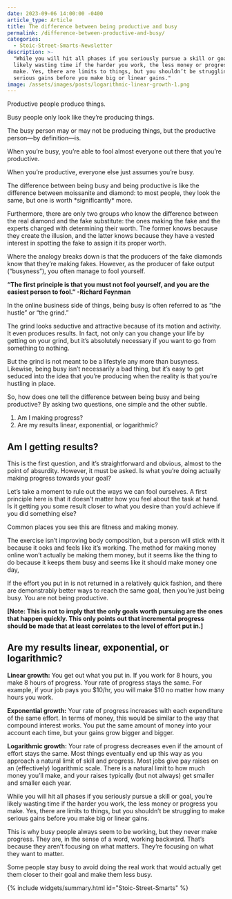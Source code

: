 ```yaml
---
date: 2023-09-06 14:00:00 -0400
article_type: Article
title: The difference between being productive and busy
permalink: /difference-between-productive-and-busy/
categories:
  - Stoic-Street-Smarts-Newsletter
description: >-
  "While you will hit all phases if you seriously pursue a skill or goal, you’re
  likely wasting time if the harder you work, the less money or progress you
  make. Yes, there are limits to things, but you shouldn’t be struggling to make
  serious gains before you make big or linear gains."
image: /assets/images/posts/logarithmic-linear-growth-1.png
---
```

Productive people produce things.

Busy people only look like they’re producing things.

The busy person may or may not be producing things, but the productive person—by definition—is.

When you’re busy, you’re able to fool almost everyone out there that you’re productive.

When you’re productive, everyone else just assumes you’re busy.

The difference between being busy and being productive is like the difference between moissanite and diamond: to most people, they look the same, but one is worth \*significantly\* more.

Furthermore, there are only two groups who know the difference between the real diamond and the fake substitute: the ones making the fake and the experts charged with determining their worth. The former knows because they create the illusion, and the latter knows because they have a vested interest in spotting the fake to assign it its proper worth.

Where the analogy breaks down is that the producers of the fake diamonds know that they’re making fakes. However, as the producer of fake output (“busyness”), you often manage to fool yourself.

**“The first principle is that you must not fool yourself, and you are the easiest person to fool.” -Richard Feynman**

In the online business side of things, being busy is often referred to as “the hustle” or “the grind.”

The grind looks seductive and attractive because of its motion and activity. It even produces results. In fact, not only can you change your life by getting on your grind, but it’s absolutely necessary if you want to go from something to nothing.

But the grind is not meant to be a lifestyle any more than busyness. Likewise, being busy isn’t necessarily a bad thing, but it’s easy to get seduced into the idea that you’re producing when the reality is that you’re hustling in place.

So, how does one tell the difference between being busy and being productive? By asking two questions, one simple and the other subtle.

1. Am I making progress?
2. Are my results linear, exponential, or logarithmic?

## **Am I getting results?**

This is the first question, and it’s straightforward and obvious, almost to the point of absurdity. However, it must be asked. Is what you’re doing actually making progress towards your goal?

Let’s take a moment to rule out the ways we can fool ourselves. A first principle here is that it doesn’t matter how you feel about the task at hand. Is it getting you some result closer to what you desire than you’d achieve if you did something else?

Common places you see this are fitness and making money.

The exercise isn’t improving body composition, but a person will stick with it because it ooks and feels like it’s working. The method for making money online won’t actually be making them money, but it seems like the thing to do because it keeps them busy and seems like it should make money one day,

If the effort you put in is not returned in a relatively quick fashion, and there are demonstrably better ways to reach the same goal, then you’re just being busy. You are not being productive.

**\[Note: This is not to imply that the only goals worth pursuing are the ones that happen quickly. This only points out that incremental progress should be made that at least correlates to the level of effort put in.\]**

## **Are my results linear, exponential, or logarithmic?**



**Linear growth:**&nbsp;You get out what you put in. If you work for 8 hours, you make 8 hours of progress. Your rate of progress stays the same. For example, if your job pays you $10/hr, you will make $10 no matter how many hours you work.

**Exponential growth:**&nbsp;Your rate of progress increases with each expenditure of the same effort. In terms of money, this would be similar to the way that compound interest works. You put the same amount of money into your account each time, but your gains grow bigger and bigger.

**Logarithmic growth:**&nbsp;Your rate of progress decreases even if the amount of effort stays the same. Most things eventually end up this way as you approach a natural limit of skill and progress. Most jobs give pay raises on an (effectively) logarithmic scale. There is a natural limit to how much money you’ll make, and your raises typically (but not always) get smaller and smaller each year.

While you will hit all phases if you seriously pursue a skill or goal, you’re likely wasting time if the harder you work, the less money or progress you make. Yes, there are limits to things, but you shouldn’t be struggling to make serious gains before you make big or linear gains.

This is why busy people always seem to be working, but they never make progress. They are, in the sense of a word, working backward. That’s because they aren’t focusing on what matters. They’re focusing on what they want to matter.

Some people stay busy to avoid doing the real work that would actually get them closer to their goal and make them less busy.

{% include widgets/summary.html id="Stoic-Street-Smarts" %}